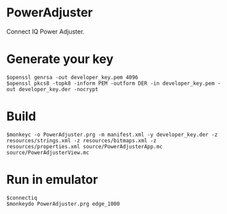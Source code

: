 # PowerAdjuster
Connect IQ Power Adjuster.

# Generate your key
```
$openssl genrsa -out developer_key.pem 4096
$openssl pkcs8 -topk8 -inform PEM -outform DER -in developer_key.pem -out developer_key.der -nocrypt
```

# Build
```
$monkeyc -o PowerAdjuster.prg -m manifest.xml -y developer_key.der -z resources/strings.xml -z resources/bitmaps.xml -z resources/properties.xml source/PowerAdjusterApp.mc source/PowerAdjusterView.mc 
```

# Run in emulator
```
$connectiq
$monkeydo PowerAdjuster.prg edge_1000
```
